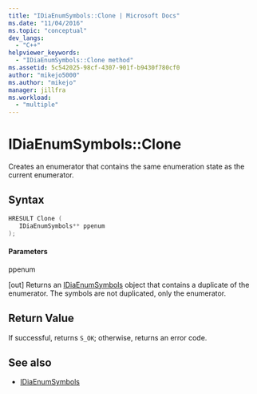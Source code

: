 ```yaml
---
title: "IDiaEnumSymbols::Clone | Microsoft Docs"
ms.date: "11/04/2016"
ms.topic: "conceptual"
dev_langs:
  - "C++"
helpviewer_keywords:
  - "IDiaEnumSymbols::Clone method"
ms.assetid: 5c542025-98cf-4307-901f-b9430f780cf0
author: "mikejo5000"
ms.author: "mikejo"
manager: jillfra
ms.workload:
  - "multiple"
---
```

# IDiaEnumSymbols::Clone
Creates an enumerator that contains the same enumeration state as the current enumerator.

## Syntax

```C++
HRESULT Clone ( 
   IDiaEnumSymbols** ppenum
);
```

#### Parameters
 ppenum

[out] Returns an [IDiaEnumSymbols](../../debugger/debug-interface-access/idiaenumsymbols.md) object that contains a duplicate of the enumerator. The symbols are not duplicated, only the enumerator.

## Return Value
 If successful, returns `S_OK`; otherwise, returns an error code.

## See also
- [IDiaEnumSymbols](../../debugger/debug-interface-access/idiaenumsymbols.md)
